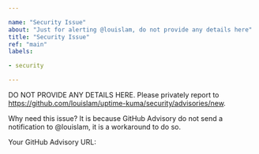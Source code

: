 ```yaml
---

name: "Security Issue"
about: "Just for alerting @louislam, do not provide any details here"
title: "Security Issue"
ref: "main"
labels:

- security

---
```


DO NOT PROVIDE ANY DETAILS HERE. Please privately report to https://github.com/louislam/uptime-kuma/security/advisories/new.


Why need this issue? It is because GitHub Advisory do not send a notification to @louislam, it is a workaround to do so.

Your GitHub Advisory URL:

